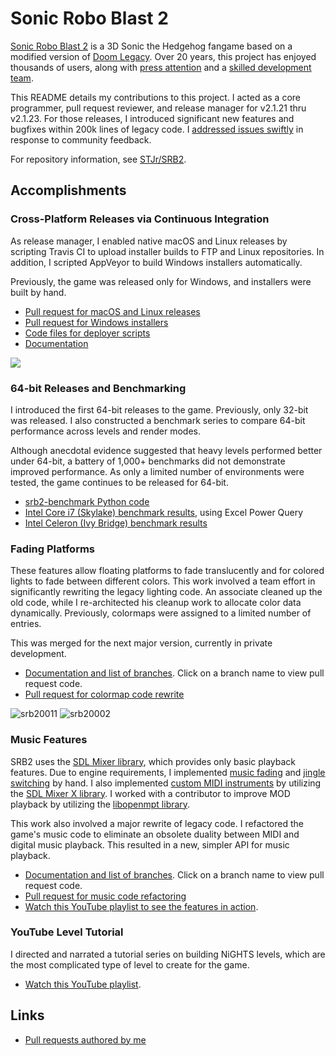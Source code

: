 # Sonic Robo Blast 2

[Sonic Robo Blast 2](https://srb2.org/) is a 3D Sonic the Hedgehog fangame based on a modified
version of [Doom Legacy](http://doomlegacy.sourceforge.net/). Over 20 years, this project has enjoyed
thousands of users, along with [press attention](https://www.srb2.org/press/) and a [skilled development team](http://wiki.srb2.org/wiki/Sonic_Team_Junior).

This README details my contributions to this project. I acted as a core programmer, pull request reviewer,
and release manager for v2.1.21 thru v2.1.23. For those releases, I introduced significant new features and
bugfixes within 200k lines of legacy code. I [addressed issues swiftly](https://git.magicalgirl.moe/STJr/SRB2/issues/38)
in response to community feedback.

For repository information, see [STJr/SRB2](https://github.com/STJr/SRB2).

## Accomplishments

### Cross-Platform Releases via Continuous Integration

As release manager, I enabled native macOS and Linux releases by scripting Travis CI to
upload installer builds to FTP and Linux repositories. In addition, I scripted AppVeyor
to build Windows installers automatically.

Previously, the game was released only for Windows, and installers were built by hand.

* [Pull request for macOS and Linux releases](https://git.magicalgirl.moe/KartKrew/Kart-Public/merge_requests/8)
* [Pull request for Windows installers](https://git.magicalgirl.moe/KartKrew/Kart-Public/merge_requests/7)
* [Code files for deployer scripts](https://github.com/STJr/Kart-Public/tree/7806c43ecff710b000cb224b7408e763fdff7a98/deployer)
* [Documentation](http://wiki.srb2.org/wiki/User:Digiku/Cross-platform_deployment)

![](http://wiki.srb2.org/w/images/7/77/DeployerOSXExample.png)

### 64-bit Releases and Benchmarking

I introduced the first 64-bit releases to the game. Previously, only 32-bit was released. I also
constructed a benchmark series to compare 64-bit performance across levels and render modes.

Although anecdotal evidence suggested that heavy levels performed better under 64-bit, a battery
of 1,000+ benchmarks did not demonstrate improved performance. As only a limited number of
environments were tested, the game continues to be released for 64-bit.

* [srb2-benchmark Python code](https://github.com/mazmazz/srb2-benchmark)
* [Intel Core i7 (Skylake) benchmark results](https://1drv.ms/x/s!AsVXpI8zaxfAjbE2dkige4bfiv4DdQ), using Excel Power Query
* [Intel Celeron (Ivy Bridge) benchmark results](https://1drv.ms/x/s!AsVXpI8zaxfAjbE0U1Z89EbYTqF_GQ)

### Fading Platforms

These features allow floating platforms to fade translucently and for colored lights to fade between
different colors. This work involved a team effort in significantly rewriting the legacy lighting code.
An associate cleaned up the old code, while I re-architected his cleanup work to allocate color data dynamically.
Previously, colormaps were assigned to a limited number of entries.

This was merged for the next major version, currently in private development.

* [Documentation and list of branches](https://github.com/mazmazz/SRB2/wiki/Fade-FOF-Test). Click on a branch name to view pull request code.
* [Pull request for colormap code rewrite](https://github.com/STJr/SRB2/compare/SRB2_release_2.1.21...mazmazz:public-colormap-overhaul)

![srb20011](https://git.magicalgirl.moe/STJr/SRB2Internal/uploads/dbddaf9c7ad5057bfd50cb5d61a750ef/srb20011.gif)
![srb20002](https://git.magicalgirl.moe/STJr/SRB2Internal/uploads/774f6383a98a187ba5b18321afa2608c/srb20002.gif)

### Music Features

SRB2 uses the [SDL Mixer library](https://github.com/SDL-mirror/SDL_mixer), which provides only basic playback features. Due to engine requirements, I implemented [music fading](https://www.youtube.com/watch?v=QSBjUThemKI&list=PLVIEmOPX_YO1sFlGCLZA1Q-ujL30rTM3b&t=0s&index=3) and [jingle switching](https://www.youtube.com/watch?v=1KNtCrbQ-Zo&list=PLVIEmOPX_YO1sFlGCLZA1Q-ujL30rTM3b&t=0s&index=4) by hand. I also implemented [custom MIDI instruments](https://www.youtube.com/watch?v=DMB5qy3dMEU&list=PLVIEmOPX_YO1sFlGCLZA1Q-ujL30rTM3b&t=0s&index=5) by utilizing the [SDL Mixer X library](https://github.com/WohlSoft/SDL-Mixer-X).
I worked with a contributor to improve MOD playback by utilizing the [libopenmpt library](https://github.com/OpenMPT/openmpt).

This work also involved a major rewrite of legacy code. I refactored the game's music code to eliminate
an obsolete duality between MIDI and digital music playback. This resulted in a new, simpler API for music playback.

* [Documentation and list of branches](https://github.com/mazmazz/SRB2/wiki/MusicPlus-Test). Click on a branch name to view pull request code.
* [Pull request for music code refactoring](https://git.magicalgirl.moe/STJr/SRB2/merge_requests/278)
* [Watch this YouTube playlist to see the features in action](https://www.youtube.com/watch?v=DMB5qy3dMEU&index=4&list=PLVIEmOPX_YO1sFlGCLZA1Q-ujL30rTM3b).

### YouTube Level Tutorial

I directed and narrated a tutorial series on building NiGHTS levels, which are the most complicated
type of level to create for the game.

* [Watch this YouTube playlist](https://www.youtube.com/watch?v=BnQLd8gxEUM&index=2&list=PLVIEmOPX_YO2IhFaUJapT4zAsGdUkJK8Q&t=0s).

## Links

* [Pull requests authored by me](https://git.magicalgirl.moe/STJr/SRB2/merge_requests?scope=all&utf8=%E2%9C%93&state=merged&author_username=digiku)
